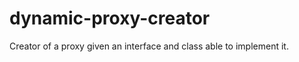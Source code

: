 dynamic-proxy-creator
=====================

Creator of a proxy given an interface and class able to implement it.